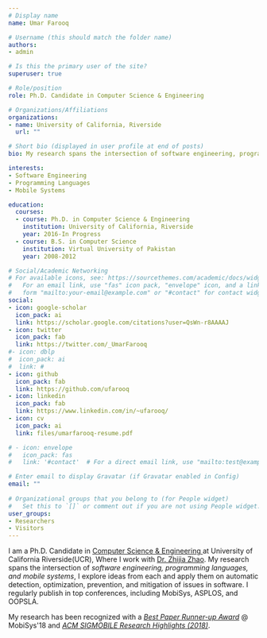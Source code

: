 ```yaml
---
# Display name
name: Umar Farooq

# Username (this should match the folder name)
authors:
- admin

# Is this the primary user of the site?
superuser: true

# Role/position
role: Ph.D. Candidate in Computer Science & Engineering

# Organizations/Affiliations
organizations:
- name: University of California, Riverside
  url: ""

# Short bio (displayed in user profile at end of posts)
bio: My research spans the intersection of software engineering, programming languages, and mobile systems.

interests:
- Software Engineering
- Programming Languages 
- Mobile Systems

education:
  courses:
  - course: Ph.D. in Computer Science & Engineering
    institution: University of California, Riverside
    year: 2016-In Progress
  - course: B.S. in Computer Science
    institution: Virtual University of Pakistan
    year: 2008-2012

# Social/Academic Networking
# For available icons, see: https://sourcethemes.com/academic/docs/widgets/#icons
#   For an email link, use "fas" icon pack, "envelope" icon, and a link in the
#   form "mailto:your-email@example.com" or "#contact" for contact widget.
social:
- icon: google-scholar
  icon_pack: ai
  link: https://scholar.google.com/citations?user=QsWn-r8AAAAJ
- icon: twitter
  icon_pack: fab
  link: https://twitter.com/_UmarFarooq
#- icon: dblp
#  icon_pack: ai
#  link: #
- icon: github
  icon_pack: fab
  link: https://github.com/ufarooq 
- icon: linkedin
  icon_pack: fab
  link: https://www.linkedin.com/in/~ufarooq/
- icon: cv
  icon_pack: ai
  link: files/umarfarooq-resume.pdf

# - icon: envelope
#   icon_pack: fas
#   link: '#contact'  # For a direct email link, use "mailto:test@example.org".

# Enter email to display Gravatar (if Gravatar enabled in Config)
email: ""
  
# Organizational groups that you belong to (for People widget)
#   Set this to `[]` or comment out if you are not using People widget.  
user_groups:
- Researchers
- Visitors
---
```


I am a Ph.D. Candidate in [Computer Science & Engineering ](https://www.cs.ucr.edu/) at University of California Riverside(UCR), Where I work with [Dr. Zhijia Zhao](https://www.cs.ucr.edu/~zhijia/). My research spans the intersection of *software engineering, programming languages, and mobile systems*, I explore ideas from each and apply them on automatic detection, optimization, prevention, and mitigation of issues in software. I regularly publish in top conferences, including MobiSys, ASPLOS, and OOPSLA.

My research has been recognized with a _[Best Paper Runner-up Award](https://www.sigmobile.org/mobisys/2018/papers/)_ @ MobiSys'18 and _[ACM SIGMOBILE Research Highlights (2018)](https://beta.sigmobile.org/articles/research-highlights)_. 
<!-- Prior to that, I worked as Software Engineer at multiple companies where I worked on Mobile Apps & Games design and development. I have received my undergraduate degree from Virtual University of Pakistan, Lahore. )--> 
